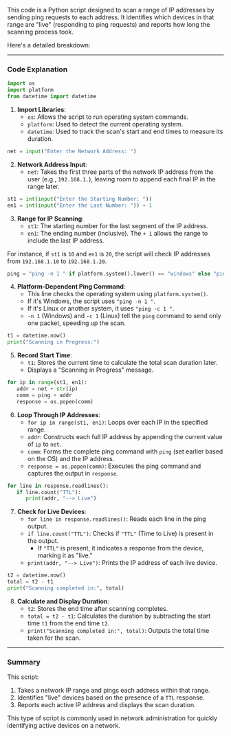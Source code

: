 This code is a Python script designed to scan a range of IP addresses by sending ping requests to each address. It identifies which devices in that range are "live" (responding to ping requests) and reports how long the scanning process took.

Here's a detailed breakdown:

---

### Code Explanation

```python
import os
import platform
from datetime import datetime
```

1. **Import Libraries**:
   - `os`: Allows the script to run operating system commands.
   - `platform`: Used to detect the current operating system.
   - `datetime`: Used to track the scan's start and end times to measure its duration.

```python
net = input("Enter the Network Address: ")
```

2. **Network Address Input**:
   - `net`: Takes the first three parts of the network IP address from the user (e.g., `192.168.1.`), leaving room to append each final IP in the range later.

```python
st1 = int(input("Enter the Starting Number: "))
en1 = int(input("Enter the Last Number: ")) + 1
```

3. **Range for IP Scanning**:
   - `st1`: The starting number for the last segment of the IP address.
   - `en1`: The ending number (inclusive). The `+ 1` allows the range to include the last IP address.

For instance, if `st1` is `10` and `en1` is `20`, the script will check IP addresses from `192.168.1.10` to `192.168.1.20`.

```python
ping = "ping -n 1 " if platform.system().lower() == "windows" else "ping -c 1 "
```

4. **Platform-Dependent Ping Command**:
   - This line checks the operating system using `platform.system()`.
   - If it's Windows, the script uses `"ping -n 1 "`.
   - If it's Linux or another system, it uses `"ping -c 1 "`.
   - `-n 1` (Windows) and `-c 1` (Linux) tell the `ping` command to send only one packet, speeding up the scan.

```python
t1 = datetime.now()
print("Scanning in Progress:")
```

5. **Record Start Time**:
   - `t1`: Stores the current time to calculate the total scan duration later.
   - Displays a "Scanning in Progress" message.

```python
for ip in range(st1, en1):
   addr = net + str(ip)
   comm = ping + addr
   response = os.popen(comm)
```

6. **Loop Through IP Addresses**:
   - `for ip in range(st1, en1)`: Loops over each IP in the specified range.
   - `addr`: Constructs each full IP address by appending the current value of `ip` to `net`.
   - `comm`: Forms the complete ping command with `ping` (set earlier based on the OS) and the IP address.
   - `response = os.popen(comm)`: Executes the ping command and captures the output in `response`.

```python
for line in response.readlines():
   if line.count("TTL"):
      print(addr, "--> Live")
```

7. **Check for Live Devices**:
   - `for line in response.readlines()`: Reads each line in the ping output.
   - `if line.count("TTL")`: Checks if `"TTL"` (Time to Live) is present in the output.
      - If `"TTL"` is present, it indicates a response from the device, marking it as "live."
   - `print(addr, "--> Live")`: Prints the IP address of each live device.

```python
t2 = datetime.now()
total = t2 - t1
print("Scanning completed in:", total)
```

8. **Calculate and Display Duration**:
   - `t2`: Stores the end time after scanning completes.
   - `total = t2 - t1`: Calculates the duration by subtracting the start time `t1` from the end time `t2`.
   - `print("Scanning completed in:", total)`: Outputs the total time taken for the scan.

---

### Summary

This script:
1. Takes a network IP range and pings each address within that range.
2. Identifies "live" devices based on the presence of a `TTL` response.
3. Reports each active IP address and displays the scan duration. 

This type of script is commonly used in network administration for quickly identifying active devices on a network.